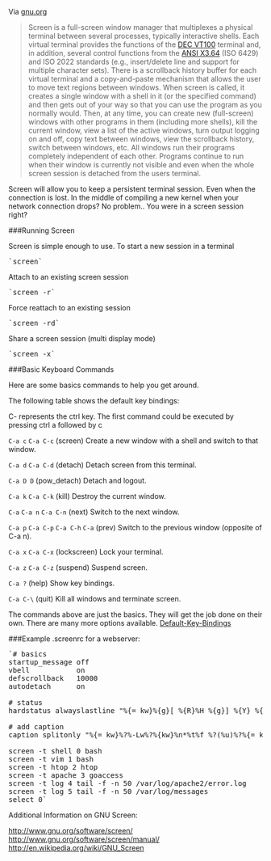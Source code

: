 Via [gnu.org](href="http://www.gnu.org/software/screen/)
>Screen is a full-screen window manager that multiplexes a physical terminal between several processes, typically interactive shells. Each virtual terminal provides the functions of the <a class="zem_slink" title="VT100" rel="wikipedia" href="http://en.wikipedia.org/wiki/VT100">DEC VT100</a> terminal and, in addition, several control functions from the <a class="zem_slink" title="ANSI escape code" rel="wikipedia" href="http://en.wikipedia.org/wiki/ANSI_escape_code">ANSI X3.64</a> (ISO 6429) and ISO 2022 standards (e.g., insert/delete line and support for multiple character sets). There is a scrollback history buffer for each virtual terminal and a copy-and-paste mechanism that allows the user to move text regions between windows. When screen is called, it creates a single window with a shell in it (or the specified command) and then gets out of your way so that you can use the program as you normally would. Then, at any time, you can create new (full-screen) windows with other programs in them (including more shells), kill the current window, view a list of the active windows, turn output logging on and off, copy text between windows, view the scrollback history, switch between windows, etc. All windows run their programs completely independent of each other. Programs continue to run when their window is currently not visible and even when the whole screen session is detached from the users terminal.

Screen will allow you to keep a persistent terminal session. Even when the connection is lost.
In the middle of compiling a new kernel when your network connection drops? No problem.. You were in a screen session right?

###Running Screen

Screen is simple enough to use.
To start a new session in a terminal

<pre>`screen`</pre>

Attach to an existing screen session

<pre>`screen -r`</pre>

Force reattach to an existing session

<pre>`screen -rd`</pre>

Share a screen session (multi display mode)

<pre>`screen -x`</pre>

###Basic Keyboard Commands

Here are some basics commands to help you get around.

The following table shows the default key bindings:

C- represents the ctrl key. The first command could be executed by pressing ctrl a followed by c

`C-a c`
`C-a C-c`
(screen)
Create a new window with a shell and switch to that window.

`C-a d`
`C-a C-d`
(detach)
Detach screen from this terminal.

`C-a D D`
(pow_detach)
Detach and logout.

`C-a k`
`C-a C-k`
(kill)
Destroy the current window.

`C-a`
`C-a n`
`C-a C-n`
(next)
Switch to the next window.

`C-a p`
`C-a C-p`
`C-a C-h`
`C-a`
(prev)
Switch to the previous window (opposite of C-a n).

`C-a x`
`C-a C-x`
(lockscreen)
Lock your terminal.

`C-a z`
`C-a C-z`
(suspend)
Suspend screen.

`C-a ?`
(help)
Show key bindings.

`C-a C-\`
(quit)
Kill all windows and terminate screen.

The commands above are just the basics. They will get the job done on their own. There are many more options available.
<a href="http://www.gnu.org/software/screen/manual/screen.html#Default-Key-Bindings">Default-Key-Bindings</a>

###Example .screenrc for a webserver:
 
<pre>`# basics
startup_message off
vbell           on
defscrollback   10000
autodetach      on

# status
hardstatus alwayslastline "%{= kw}%{g}[ %{R}%H %{g}] %{Y} %{g}[%=%{ =kw}%{w}%-w%{Y}[%{W}%n-%t%{Y}]%{w}%+w%=%{g}][ %{w}%m-%d %{Y}%c %{g}]"

# add caption
caption splitonly "%{= kw}%?%-Lw%?%{kw}%n*%t%f %?(%u)%?%{= kw}%?%+Lw%?"

screen -t shell 0 bash
screen -t vim 1 bash
screen -t htop 2 htop
screen -t apache 3 goaccess
screen -t log 4 tail -f -n 50 /var/log/apache2/error.log
screen -t log 5 tail -f -n 50 /var/log/messages
select 0`</pre> 


Additional Information on GNU Screen:

<a href="http://www.gnu.org/software/screen/">http://www.gnu.org/software/screen/</a>
<a href="http://www.gnu.org/software/screen/manual/">http://www.gnu.org/software/screen/manual/</a>
<a href="http://en.wikipedia.org/wiki/GNU_Screen">http://en.wikipedia.org/wiki/GNU_Screen</a>


